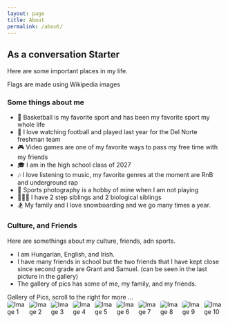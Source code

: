 ```yaml
---
layout: page
title: About
permalink: /about/
---
```

## As a conversation Starter

Here are some important places in my life.

<comment>
Flags are made using Wikipedia images
</comment>

<style>
    /* Style looks pretty compact, 
       - grid-container and grid-item are referenced the code 
    */
    .grid-container {
        display: grid;
        grid-template-columns: repeat(auto-fill, minmax(150px, 1fr)); /* Dynamic columns */
        gap: 10px;
    }
    .grid-item {
        text-align: center;
    }
    .grid-item img {
        width: 100%;
        height: 100px; /* Fixed height for uniformity */
        object-fit: contain; /* Ensure the image fits within the fixed height */
    }
    .grid-item p {
        margin: 5px 0; /* Add some margin for spacing */
    }

    .image-gallery {
        display: flex;
        flex-wrap: nowrap;
        overflow-x: auto;
        gap: 10px;
        }

    .image-gallery img {
        max-height: 150px;
        object-fit: cover;
        border-radius: 5px;
    }
</style>

<!-- This grid_container class is used by CSS styling and the id is used by JavaScript connection -->
<div class="grid-container" id="grid_container">
    <!-- content will be added here by JavaScript -->
</div>

<script>
    // 1. Make a connection to the HTML container defined in the HTML div
    var container = document.getElementById("grid_container"); // This container connects to the HTML div

    // 2. Define a JavaScript object for our http source and our data rows for the Living in the World grid
    var http_source = "https://upload.wikimedia.org/wikipedia/commons/";
    var living_in_the_world = [
        {"flag": "0/01/Flag_of_California.svg", "greeting": "", "description": "California - I was born in California and have lived here my whole life"},
        {"flag": "thumb/f/f7/Flag_of_Pennsylvania.svg/640px-Flag_of_Pennsylvania.svg.png", "greeting": "", "description": "Pennsylvania - My dad was born in Pennsylvania and this heavily influences my favorite football team (the Steelers)"},
        {"flag": "thumb/9/96/Flag_of_Connecticut.svg/640px-Flag_of_Connecticut.svg.png", "greeting": "", "description": "Connecticut - My mom was born here and grew up here for the first 20 years of her life. We visit Connecticut every other summer to reunite with family members"},
       // {"flag": "e/ef/Flag_of_Hawaii.svg", "greeting": "Aloha", "description": "Hawaii - 2 years"},
    ];

    // 3a. Consider how to update style count for size of container
    // The grid-template-columns has been defined as dynamic with auto-fill and minmax

    // 3b. Build grid items inside of our container for each row of data
    for (const location of living_in_the_world) {
        // Create a "div" with "class grid-item" for each row
        var gridItem = document.createElement("div");
        gridItem.className = "grid-item";  // This class name connects the gridItem to the CSS style elements
        // Add "img" HTML tag for the flag
        var img = document.createElement("img");
        img.src = http_source + location.flag; // concatenate the source and flag
        img.alt = location.flag + " Flag"; // add alt text for accessibility

        // Add "p" HTML tag for the description
        var description = document.createElement("p");
        description.textContent = location.description; // extract the description

        // Add "p" HTML tag for the greeting
        var greeting = document.createElement("p");
        greeting.textContent = location.greeting;  // extract the greeting

        // Append img and p HTML tags to the grid item DIV
        gridItem.appendChild(img);
        gridItem.appendChild(description);
        gridItem.appendChild(greeting);

        // Append the grid item DIV to the container DIV
        container.appendChild(gridItem);
    }
</script>

### Some things about me


- 🏀 Basketball is my favorite sport and has been my favorite sport my whole life
- 🏈 I love watching football and played last year for the Del Norte freshman team 
- 🎮 Video games are one of my favorite ways to pass my free time with my friends 
- 🎓 I am in the high school class of 2027
- 🎶 I love listening to music, my favorite genres at the moment are RnB and underground rap 
- 📸 Sports photography is a hobby of mine when I am not playing
- 👨‍👦‍👦 I have 2 step siblings and 2 biological siblings
- 🏂 My family and I love snowboarding and we go many times a year.


### Culture, and Friends

Here are somethings about my culture, friends, adn sports.

- I am Hungarian, English, and Irish.
- I have many friends in school but the two friends that I have kept close since second grade are Grant and Samuel. (can be seen in the last picture in the gallery)
- The gallery of pics has some of me, my family, and my friends.

<comment>
Gallery of Pics, scroll to the right for more ...
</comment>
<div class="image-gallery">
  <img src="{{site.baseurl}}/images/about/IMG_4441.PNG" alt="Image 1">
  <img src="{{site.baseurl}}/images/about/IMG_4982.PNG" alt="Image 2">
  <img src="{{site.baseurl}}/images/about/IMG_6340.PNG" alt="Image 3">
  <img src="{{site.baseurl}}/images/about/IMG_7389.PNG" alt="Image 4">
  <img src="{{site.baseurl}}/images/about/IMG_7483.PNG" alt="Image 5">
  <img src="{{site.baseurl}}/images/about/IMG_7388.PNG" alt="Image 6">
  <img src="{{site.baseurl}}/images/about/IMG_7267.PNG" alt="Image 7">
  <img src="{{site.baseurl}}/images/about/IMG_6596.jpg" alt="Image 8">
  <img src="{{site.baseurl}}/images/about/IMG_5514.JPG" alt="Image 9">
  <img src="{{site.baseurl}}/images/about/IMG_5501.PNG" alt="Image 10">
  <img src="{{site.baseurl}}/images/about/IMG_5498.PNG" alt="Image 11">
  <img src="{{site.baseurl}}/images/about/IMG_5490.PNG" alt="Image 12">
  <img src="{{site.baseurl}}/images/about/DSC01753.jpeg" alt="Image 13">
  <img src="{{site.baseurl}}/images/about/Screenshot 2024-09-06 230622.png" alt="Image 14">
    
</div>
